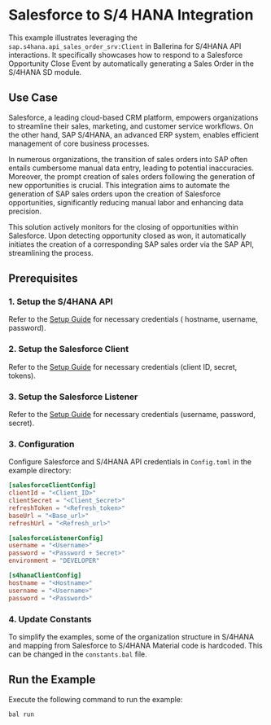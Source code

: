 # Salesforce to S/4 HANA Integration

This example illustrates leveraging the `sap.s4hana.api_sales_order_srv:Client` in Ballerina for S/4HANA
API interactions. It specifically showcases how to respond to a Salesforce Opportunity Close Event by automatically
generating a Sales Order in the S/4HANA SD module.

## Use Case

Salesforce, a leading cloud-based CRM platform, empowers organizations to streamline their sales, marketing, and customer service workflows. On the other hand, SAP S/4HANA, an advanced ERP system, enables efficient management of core business processes.

In numerous organizations, the transition of sales orders into SAP often entails cumbersome manual data entry, leading to potential inaccuracies. Moreover, the prompt creation of sales orders following the generation of new opportunities is crucial. This integration aims to automate the generation of SAP sales orders upon the creation of Salesforce opportunities, significantly reducing manual labor and enhancing data precision.

This solution actively monitors for the closing of opportunities within Salesforce. Upon detecting opportunity closed as won, it automatically initiates the creation of a corresponding SAP sales order via the SAP API, streamlining the process.

## Prerequisites

### 1. Setup the S/4HANA API

Refer to the [Setup Guide](https://central.ballerina.io/ballerinax/sap/latest#setup-guide) for necessary credentials (
hostname, username, password).

### 2. Setup the Salesforce Client

Refer to the [Setup Guide](https://central.ballerina.io/ballerinax/salesforce/latest#setup-guide) for necessary
credentials (client ID, secret, tokens).

### 3. Setup the Salesforce Listener

Refer to the [Setup Guide](https://central.ballerina.io/ballerinax/trigger.salesforce/0.10.0#prerequisites) for
necessary credentials (username, password, secret).

### 3. Configuration

Configure Salesforce and S/4HANA API credentials in `Config.toml` in the example directory:

```toml
[salesforceClientConfig]
clientId = "<Client_ID>"
clientSecret = "<Client_Secret>"
refreshToken = "<Refresh_token>"
baseUrl = "<Base_url>"
refreshUrl = "<Refresh_url>"

[salesforceListenerConfig]
username = "<Username>"
password = "<Password + Secret>"
environment = "DEVELOPER"

[s4hanaClientConfig]
hostname = "<Hostname>"
username = "<Username>"
password = "<Password>"
```

### 4. Update Constants

To simplify the examples, some of the organization structure in S/4HANA and mapping from Salesforce to S/4HANA Material
code is hardcoded.
This can be changed in the `constants.bal` file.

## Run the Example

Execute the following command to run the example:

```bash
bal run
```
